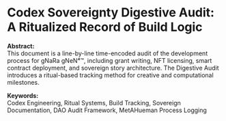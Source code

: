 # Codex Sovereignty Digestive Audit: A Ritualized Record of Build Logic

**Abstract:**  
This document is a line-by-line time-encoded audit of the development process for gNaRa gNeN⁴™, including grant writing, NFT licensing, smart contract deployment, and sovereign story architecture. The Digestive Audit introduces a ritual-based tracking method for creative and computational milestones.

**Keywords:**  
Codex Engineering, Ritual Systems, Build Tracking, Sovereign Documentation, DAO Audit Framework, MetAHueman Process Logging